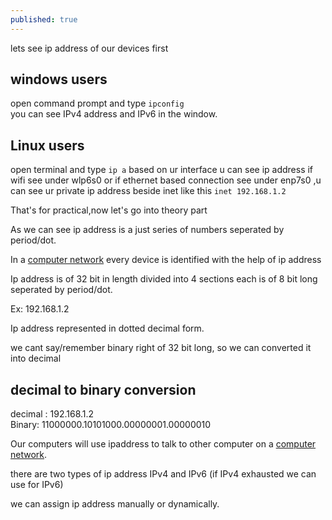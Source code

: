 ```yaml
---
published: true
---
```


lets see ip address of our devices first
## windows users
open command prompt and type `ipconfig`<br>
you can see IPv4 address and IPv6 in the window.<br>
## Linux users 
open terminal and type `ip a`
based on ur interface u can see ip address if wifi see under wlp6s0 or if ethernet based connection see under enp7s0  ,u can see ur private ip address beside inet like this `inet 192.168.1.2`

That's for practical,now let's go into theory part

As we can see ip address is a just series of numbers seperated by period/dot.

In a [computer network](https://r4ns3k.github.io/What-the-heck-is-computer-networks/) every device is identified with the help of ip address

Ip address is of 32 bit in length divided into 4 sections each is of 8 bit long seperated by period/dot.

Ex: 192.168.1.2

Ip address represented in dotted decimal form.

we cant say/remember binary right of 32 bit long, so we can converted it into decimal

## decimal to binary conversion

decimal : 192.168.1.2 <br>
Binary:  11000000.10101000.00000001.00000010<br>

Our computers will use ipaddress to talk to other computer on a [computer network](https://r4ns3k.github.io/What-the-heck-is-computer-networks/).

there are two types of ip address IPv4 and IPv6 (if IPv4 exhausted we can use for IPv6)


we can assign ip address manually or dynamically.



